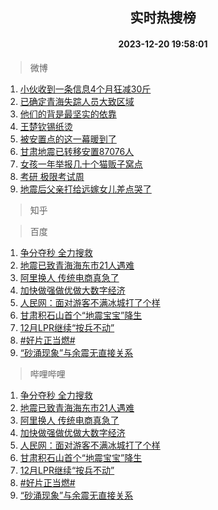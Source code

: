 <div align="center"><h2>实时热搜榜</h2><h4>2023-12-20 19:58:01</h4></div>

> 微博  

1. [小伙收到一条信息4个月狂减30斤](https://s.weibo.com/weibo?q=%23%E5%B0%8F%E4%BC%99%E6%94%B6%E5%88%B0%E4%B8%80%E6%9D%A1%E4%BF%A1%E6%81%AF4%E4%B8%AA%E6%9C%88%E7%8B%82%E5%87%8F30%E6%96%A4%23&t=31&band_rank=1&Refer=top)<br />
2. [已确定青海失踪人员大致区域](https://s.weibo.com/weibo?q=%23%E5%B7%B2%E7%A1%AE%E5%AE%9A%E9%9D%92%E6%B5%B7%E5%A4%B1%E8%B8%AA%E4%BA%BA%E5%91%98%E5%A4%A7%E8%87%B4%E5%8C%BA%E5%9F%9F%23&t=31&band_rank=2&Refer=top)<br />
3. [他们的背是最坚实的依靠](https://s.weibo.com/weibo?q=%23%E4%BB%96%E4%BB%AC%E7%9A%84%E8%83%8C%E6%98%AF%E6%9C%80%E5%9D%9A%E5%AE%9E%E7%9A%84%E4%BE%9D%E9%9D%A0%23&t=31&band_rank=3&Refer=top)<br />
4. [王楚钦锡纸烫](https://s.weibo.com/weibo?q=%E7%8E%8B%E6%A5%9A%E9%92%A6%E9%94%A1%E7%BA%B8%E7%83%AB&t=31&band_rank=4&Refer=top)<br />
5. [被安置点的这一幕暖到了](https://s.weibo.com/weibo?q=%23%E8%A2%AB%E5%AE%89%E7%BD%AE%E7%82%B9%E7%9A%84%E8%BF%99%E4%B8%80%E5%B9%95%E6%9A%96%E5%88%B0%E4%BA%86%23&t=31&band_rank=5&Refer=top)<br />
6. [甘肃地震已转移安置87076人](https://s.weibo.com/weibo?q=%23%E7%94%98%E8%82%83%E5%9C%B0%E9%9C%87%E5%B7%B2%E8%BD%AC%E7%A7%BB%E5%AE%89%E7%BD%AE87076%E4%BA%BA%23&t=31&band_rank=6&Refer=top)<br />
7. [女孩一年举报几十个猫贩子窝点](https://s.weibo.com/weibo?q=%23%E5%A5%B3%E5%AD%A9%E4%B8%80%E5%B9%B4%E4%B8%BE%E6%8A%A5%E5%87%A0%E5%8D%81%E4%B8%AA%E7%8C%AB%E8%B4%A9%E5%AD%90%E7%AA%9D%E7%82%B9%23&t=31&band_rank=7&Refer=top)<br />
8. [考研 极限考试周](https://s.weibo.com/weibo?q=%E8%80%83%E7%A0%94%20%E6%9E%81%E9%99%90%E8%80%83%E8%AF%95%E5%91%A8&t=31&band_rank=8&Refer=top)<br />
9. [地震后父亲打给远嫁女儿差点哭了](https://s.weibo.com/weibo?q=%23%E5%9C%B0%E9%9C%87%E5%90%8E%E7%88%B6%E4%BA%B2%E6%89%93%E7%BB%99%E8%BF%9C%E5%AB%81%E5%A5%B3%E5%84%BF%E5%B7%AE%E7%82%B9%E5%93%AD%E4%BA%86%23&t=31&band_rank=9&Refer=top)<br />

> 知乎  


> 百度  

1. [争分夺秒 全力搜救](https://www.baidu.com/s?wd=%E4%BA%89%E5%88%86%E5%A4%BA%E7%A7%92+%E5%85%A8%E5%8A%9B%E6%90%9C%E6%95%91&sa=fyb_news&rsv_dl=fyb_news)<br />
2. [地震已致青海海东市21人遇难](https://www.baidu.com/s?wd=%E5%9C%B0%E9%9C%87%E5%B7%B2%E8%87%B4%E9%9D%92%E6%B5%B7%E6%B5%B7%E4%B8%9C%E5%B8%8221%E4%BA%BA%E9%81%87%E9%9A%BE&sa=fyb_news&rsv_dl=fyb_news)<br />
3. [阿里换人 传统电商真急了](https://www.baidu.com/s?wd=%E9%98%BF%E9%87%8C%E6%8D%A2%E4%BA%BA+%E4%BC%A0%E7%BB%9F%E7%94%B5%E5%95%86%E7%9C%9F%E6%80%A5%E4%BA%86&sa=fyb_news&rsv_dl=fyb_news)<br />
4. [加快做强做优做大数字经济](https://www.baidu.com/s?wd=%E5%8A%A0%E5%BF%AB%E5%81%9A%E5%BC%BA%E5%81%9A%E4%BC%98%E5%81%9A%E5%A4%A7%E6%95%B0%E5%AD%97%E7%BB%8F%E6%B5%8E&sa=fyb_news&rsv_dl=fyb_news)<br />
5. [人民网：面对游客不满冰城打了个样](https://www.baidu.com/s?wd=%E4%BA%BA%E6%B0%91%E7%BD%91%EF%BC%9A%E9%9D%A2%E5%AF%B9%E6%B8%B8%E5%AE%A2%E4%B8%8D%E6%BB%A1%E5%86%B0%E5%9F%8E%E6%89%93%E4%BA%86%E4%B8%AA%E6%A0%B7&sa=fyb_news&rsv_dl=fyb_news)<br />
6. [甘肃积石山首个“地震宝宝”降生](https://www.baidu.com/s?wd=%E7%94%98%E8%82%83%E7%A7%AF%E7%9F%B3%E5%B1%B1%E9%A6%96%E4%B8%AA%E2%80%9C%E5%9C%B0%E9%9C%87%E5%AE%9D%E5%AE%9D%E2%80%9D%E9%99%8D%E7%94%9F&sa=fyb_news&rsv_dl=fyb_news)<br />
7. [12月LPR继续“按兵不动”](https://www.baidu.com/s?wd=12%E6%9C%88LPR%E7%BB%A7%E7%BB%AD%E2%80%9C%E6%8C%89%E5%85%B5%E4%B8%8D%E5%8A%A8%E2%80%9D&sa=fyb_news&rsv_dl=fyb_news)<br />
8. [#好片正当燃#](https://www.baidu.com/s?wd=%23%E5%A5%BD%E7%89%87%E6%AD%A3%E5%BD%93%E7%87%83%23&sa=fyb_news&rsv_dl=fyb_news)<br />
9. [“砂涌现象”与余震无直接关系](https://www.baidu.com/s?wd=%E2%80%9C%E7%A0%82%E6%B6%8C%E7%8E%B0%E8%B1%A1%E2%80%9D%E4%B8%8E%E4%BD%99%E9%9C%87%E6%97%A0%E7%9B%B4%E6%8E%A5%E5%85%B3%E7%B3%BB&sa=fyb_news&rsv_dl=fyb_news)<br />

> 哔哩哔哩  

1. [争分夺秒 全力搜救](https://www.baidu.com/s?wd=%E4%BA%89%E5%88%86%E5%A4%BA%E7%A7%92+%E5%85%A8%E5%8A%9B%E6%90%9C%E6%95%91&sa=fyb_news&rsv_dl=fyb_news)<br />
2. [地震已致青海海东市21人遇难](https://www.baidu.com/s?wd=%E5%9C%B0%E9%9C%87%E5%B7%B2%E8%87%B4%E9%9D%92%E6%B5%B7%E6%B5%B7%E4%B8%9C%E5%B8%8221%E4%BA%BA%E9%81%87%E9%9A%BE&sa=fyb_news&rsv_dl=fyb_news)<br />
3. [阿里换人 传统电商真急了](https://www.baidu.com/s?wd=%E9%98%BF%E9%87%8C%E6%8D%A2%E4%BA%BA+%E4%BC%A0%E7%BB%9F%E7%94%B5%E5%95%86%E7%9C%9F%E6%80%A5%E4%BA%86&sa=fyb_news&rsv_dl=fyb_news)<br />
4. [加快做强做优做大数字经济](https://www.baidu.com/s?wd=%E5%8A%A0%E5%BF%AB%E5%81%9A%E5%BC%BA%E5%81%9A%E4%BC%98%E5%81%9A%E5%A4%A7%E6%95%B0%E5%AD%97%E7%BB%8F%E6%B5%8E&sa=fyb_news&rsv_dl=fyb_news)<br />
5. [人民网：面对游客不满冰城打了个样](https://www.baidu.com/s?wd=%E4%BA%BA%E6%B0%91%E7%BD%91%EF%BC%9A%E9%9D%A2%E5%AF%B9%E6%B8%B8%E5%AE%A2%E4%B8%8D%E6%BB%A1%E5%86%B0%E5%9F%8E%E6%89%93%E4%BA%86%E4%B8%AA%E6%A0%B7&sa=fyb_news&rsv_dl=fyb_news)<br />
6. [甘肃积石山首个“地震宝宝”降生](https://www.baidu.com/s?wd=%E7%94%98%E8%82%83%E7%A7%AF%E7%9F%B3%E5%B1%B1%E9%A6%96%E4%B8%AA%E2%80%9C%E5%9C%B0%E9%9C%87%E5%AE%9D%E5%AE%9D%E2%80%9D%E9%99%8D%E7%94%9F&sa=fyb_news&rsv_dl=fyb_news)<br />
7. [12月LPR继续“按兵不动”](https://www.baidu.com/s?wd=12%E6%9C%88LPR%E7%BB%A7%E7%BB%AD%E2%80%9C%E6%8C%89%E5%85%B5%E4%B8%8D%E5%8A%A8%E2%80%9D&sa=fyb_news&rsv_dl=fyb_news)<br />
8. [#好片正当燃#](https://www.baidu.com/s?wd=%23%E5%A5%BD%E7%89%87%E6%AD%A3%E5%BD%93%E7%87%83%23&sa=fyb_news&rsv_dl=fyb_news)<br />
9. [“砂涌现象”与余震无直接关系](https://www.baidu.com/s?wd=%E2%80%9C%E7%A0%82%E6%B6%8C%E7%8E%B0%E8%B1%A1%E2%80%9D%E4%B8%8E%E4%BD%99%E9%9C%87%E6%97%A0%E7%9B%B4%E6%8E%A5%E5%85%B3%E7%B3%BB&sa=fyb_news&rsv_dl=fyb_news)<br />
